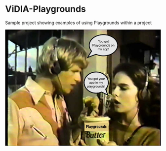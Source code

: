 # ViDIA-Playgrounds
Sample project showing examples of using Playgrounds within a project

![](https://github.com/stevethomp/ViDIA-Playgrounds/blob/master/Presentation/peanutbutterchocolate.jpg)
